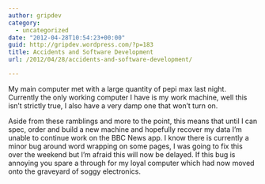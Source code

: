 ```yaml
---
author: gripdev
category:
  - uncategorized
date: "2012-04-28T10:54:23+00:00"
guid: http://gripdev.wordpress.com/?p=183
title: Accidents and Software Development
url: /2012/04/28/accidents-and-software-development/

---
```

My main computer met with a large quantity of pepi max last night. Currently the only working computer I have is my work machine, well this isn’t strictly true, I also have a very damp one that won’t turn on.

Aside from these ramblings and more to the point, this means that until I can spec, order and build a new machine and hopefully recover my data I’m unable to continue work on the BBC News app. I know there is currently a minor bug around word wrapping on some pages, I was going to fix this over the weekend but I’m afraid this will now be delayed. If this bug is annoying you spare a through for my loyal computer which had now moved onto the graveyard of soggy electronics.
